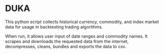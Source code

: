 # DUKA

This python script collects historical currency, commodity, and index market data for usage in backtesting trading algorithms.   
   
When run, it allows user input of date ranges and commodity names.  It scrapes and downloads the requested data from the internet, decompresses, cleans, bundles and exports the data to csv.
